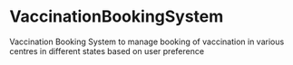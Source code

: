 # VaccinationBookingSystem
Vaccination Booking System to manage booking of vaccination in various centres in different states based on user preference
